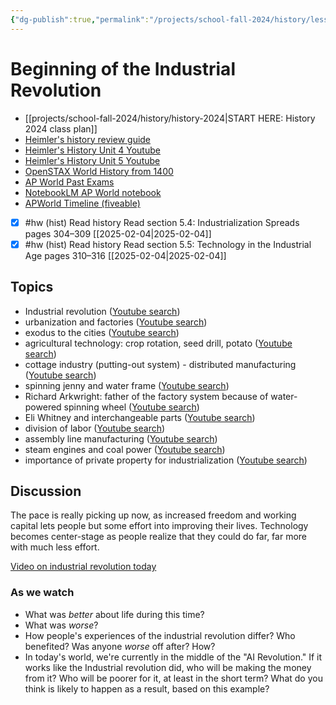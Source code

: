 ```yaml
---
{"dg-publish":true,"permalink":"/projects/school-fall-2024/history/lessons/5-3-industrial-revolution-begins/"}
---
```




#  Beginning of the Industrial Revolution

- [[projects/school-fall-2024/history/history-2024\|START HERE: History 2024 class plan]]
- [Heimler's history review guide](https://resources.heimlershistory.com/products/ap-world-heimler-review-guide)
- [Heimler's History Unit 4 Youtube](https://www.youtube.com/playlist?list=PLEHRHjICEfDVG6osVMx-168RjRmHv7eby)
- [Heimler's History Unit 5 Youtube](https://www.youtube.com/playlist?list=PLEHRHjICEfDVqlm9W8s3LiDUJDF_M7eBv)
- [OpenSTAX World History from 1400](https://openstax.org/books/world-history-volume-2/pages/1-introduction)
- [AP World Past Exams](https://apcentral.collegeboard.org/courses/ap-world-history/exam/past-exam-questions)
- [NotebookLM AP World notebook](https://notebooklm.google.com/notebook/94b83796-38ce-42a3-b8c6-61630d55f2a2)
- [APWorld Timeline (fiveable)](https://library.fiveable.me/ap-world/faqs/ultimate-ap-world-timeline/blog/7wbnilPDIokeXB7TZ9e3)




- [x] #hw (hist) Read history  Read section 5.4: Industrialization Spreads pages 304–309 [[2025-02-04\|2025-02-04]]
- [x] #hw (hist) Read history  Read section 5.5: Technology in the Industrial Age pages 310–316 [[2025-02-04\|2025-02-04]]

## Topics


- Industrial revolution ([Youtube search](https://www.youtube.com/results?search_query=Industrial%20revolution))
- urbanization and factories ([Youtube search](https://www.youtube.com/results?search_query=urbanization%20and%20factories))
- exodus to the cities ([Youtube search](https://www.youtube.com/results?search_query=exodus%20to%20the%20cities))
- agricultural technology: crop rotation, seed drill, potato ([Youtube search](https://www.youtube.com/results?search_query=agricultural%20technology:%20crop%20rotation,%20seed%20drill,%20potato))
- cottage industry (putting-out system) - distributed manufacturing ([Youtube search](https://www.youtube.com/results?search_query=cottage%20industry%20(putting-out%20system)%20-%20distributed%20manufacturing))
- spinning jenny and water frame ([Youtube search](https://www.youtube.com/results?search_query=spinning%20jenny%20and%20water%20frame))
- Richard Arkwright: father of the factory system because of water-powered spinning wheel ([Youtube search](https://www.youtube.com/results?search_query=Richard%20Arkwright:%20father%20of%20the%20factory%20system%20because%20of%20water-powered%20spinning%20wheel))
- Eli Whitney and interchangeable parts ([Youtube search](https://www.youtube.com/results?search_query=Eli%20Whitney%20and%20interchangeable%20parts))
- division of labor ([Youtube search](https://www.youtube.com/results?search_query=division%20of%20labor))
- assembly line manufacturing ([Youtube search](https://www.youtube.com/results?search_query=assembly%20line%20manufacturing))
- steam engines and coal power ([Youtube search](https://www.youtube.com/results?search_query=steam%20engines%20and%20coal%20power))
- importance of private property for industrialization ([Youtube search](https://www.youtube.com/results?search_query=importance%20of%20private%20property%20for%20industrialization))


## Discussion

The pace is really picking up now, as increased freedom and working capital lets people but some effort into improving their lives. Technology becomes center-stage as people realize that they could do far, far more with much less effort.

[Video on industrial revolution today](https://www.youtube.com/watch?v=9xf1Lsy4CZ8)

### As we watch

- What was *better* about life during this time?
- What was *worse*?
- How people's experiences of the industrial revolution differ? Who benefited? Was anyone *worse* off after? How?
- In today's world, we're currently in the middle of the "AI Revolution." If it works like the Industrial revolution did, who will be making the money from it? Who will be poorer for it, at least in the short term? What do you think is likely to happen as a result, based on this example?